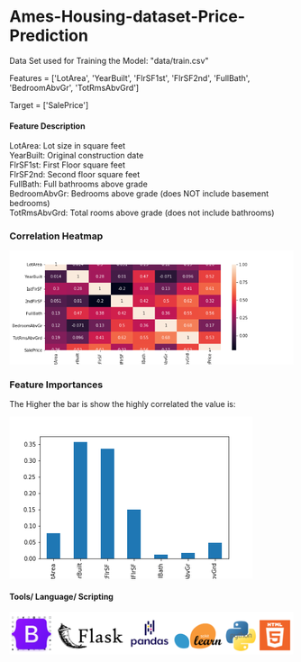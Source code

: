 # Ames-Housing-dataset-Price-Prediction

Data Set used for Training the Model:
  "data/train.csv"
  
Features = ['LotArea', 'YearBuilt', 'FlrSF1st', 'FlrSF2nd', 'FullBath', 'BedroomAbvGr', 'TotRmsAbvGrd']

Target = ['SalePrice']

#### Feature Description
LotArea: Lot size in square feet <br/>
YearBuilt:  Original construction date <br/>
FlrSF1st: First Floor square feet <br/>
FlrSF2nd: Second floor square feet <br/>
FullBath: Full bathrooms above grade <br/>
BedroomAbvGr: Bedrooms above grade (does NOT include basement bedrooms) <br/>
TotRmsAbvGrd: Total rooms above grade (does not include bathrooms) <br/>

### Correlation Heatmap
![](heatmap.png)

### Feature Importances
   The Higher the bar is show the highly correlated the value is:<br/>
   
![](feature_importance.png)

#### Tools/ Language/ Scripting
![](tools.png)
